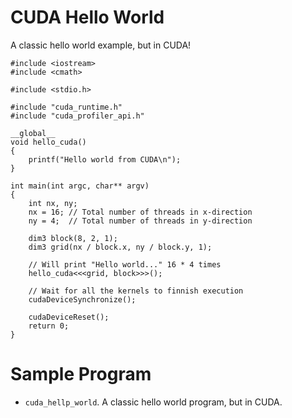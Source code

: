 # CUDA Hello World

A classic hello world example, but in CUDA!

```
#include <iostream>
#include <cmath>

#include <stdio.h>

#include "cuda_runtime.h"
#include "cuda_profiler_api.h"

__global__
void hello_cuda()
{
    printf("Hello world from CUDA\n");
}

int main(int argc, char** argv)
{
    int nx, ny;
    nx = 16; // Total number of threads in x-direction
    ny = 4;  // Total number of threads in y-direction

    dim3 block(8, 2, 1);
    dim3 grid(nx / block.x, ny / block.y, 1);

    // Will print "Hello world..." 16 * 4 times
    hello_cuda<<<grid, block>>>();

    // Wait for all the kernels to finnish execution
    cudaDeviceSynchronize();

    cudaDeviceReset();
    return 0;
}
```

# Sample Program

* `cuda_hellp_world`. A classic hello world program, but in CUDA.

